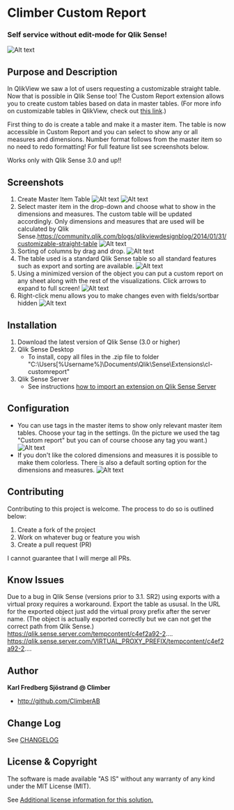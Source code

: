 # Climber Custom Report
### Self service without edit-mode for Qlik Sense!  

![Alt text](/screenshots/CustomReportSmaller.png?raw=true "Custom Report")

## Purpose and Description
In QlikView we saw a lot of users requesting a customizable straight table. Now that is possible in Qlik Sense too! The Custom Report extension allows you to create custom tables based on data in master tables. (For more info on customizable tables in QlikView, check out [this link](https://community.qlik.com/blogs/qlikviewdesignblog/2014/01/31/customizable-straight-table).)

First thing to do is create a table and make it a master item. The table is now accessible in Custom Report and you can select to show any or all measures and dimensions. Number format follows from the master item so no need to redo formatting! For full feature list see screenshots below.

Works only with Qlik Sense 3.0 and up!!


## Screenshots
1. Create Master Item Table
![Alt text](/screenshots/CreateMasterTable.PNG?raw=true "Create Table")
![Alt text](/screenshots/CreateMasterTable2.PNG?raw=true "Add to master items")
2. Select master item in the drop-down and choose what to show in the dimensions and measures. The custom table will be updated accordingly. Only dimensions and measures that are used will be calculated by Qlik Sense.https://community.qlik.com/blogs/qlikviewdesignblog/2014/01/31/customizable-straight-table
![Alt text](/screenshots/CustomReport.PNG?raw=true "Custom Report")
3. Sorting of columns by drag and drop. 
![Alt text](/screenshots/DragAndDropToSort.png?raw=true "Drag and drop to sort")
4. The table used is a standard Qlik Sense table so all standard features such as export and sorting are available. 
![Alt text](/screenshots/StandardTableExport.PNG?raw=true "Standard table export and sort")
5. Using a minimized version of the object you can put a custom report on any sheet along with the rest of the visualizations. Click arrows to expand to full screen!
![Alt text](/screenshots/Minimized.png?raw=true "Minimized")
6. Right-click menu allows you to make changes even with fields/sortbar hidden
![Alt text](/screenshots/RightClickMenu.PNG?raw=true "Right-Click Menu")


## Installation

1. Download the latest version of Qlik Sense (3.0 or higher)
2. Qlik Sense Desktop
	* To install, copy all files in the .zip file to folder "C:\Users\[%Username%]\Documents\Qlik\Sense\Extensions\cl-customreport\"
3. Qlik Sense Server
	* See instructions [how to import an extension on Qlik Sense Server](http://help.qlik.com/sense/en-us/developer/#../Subsystems/Workbench/Content/BuildingExtensions/HowTos/deploy-extensions.htm)

## Configuration

* You can use tags in the master items to show only relevant master item tables. Choose your tag in the settings. (In the picture we used the tag "Custom report" but you can of course choose any tag you want.) 
![Alt text](/screenshots/UseTags.PNG?raw=true "Use tags to filter master items")
* If you don't like the colored dimensions and measures it is possible to make them colorless. There is also a default sorting option for the dimensions and measures.
![Alt text](/screenshots/ColorOrNoColor.PNG?raw=true "Use tags to filter master items")


## Contributing
Contributing to this project is welcome. The process to do so is outlined below:

1. Create a fork of the project
2. Work on whatever bug or feature you wish
3. Create a pull request (PR)

I cannot guarantee that I will merge all PRs.

## Know Issues
Due to a bug in Qlik Sense (versions prior to 3.1. SR2) using exports with a virtual proxy requires a workaround. Export the table as ususal. In the URL for the exported object just add the virtual proxy prefix after the server name. (The object is actually exported correctly but we can not get the correct path from Qlik Sense.)  
https://qlik.sense.server.com/tempcontent/c4ef2a92-2....  
https://qlik.sense.server.com/VIRTUAL_PROXY_PREFIX/tempcontent/c4ef2a92-2....  

## Author

**Karl Fredberg Sjöstrand @ Climber**
* http://github.com/ClimberAB


## Change Log

See [CHANGELOG](CHANGELOG.yml)

## License & Copyright
The software is made available "AS IS" without any warranty of any kind under the MIT License (MIT).

See [Additional license information for this solution.](LICENSE.md)